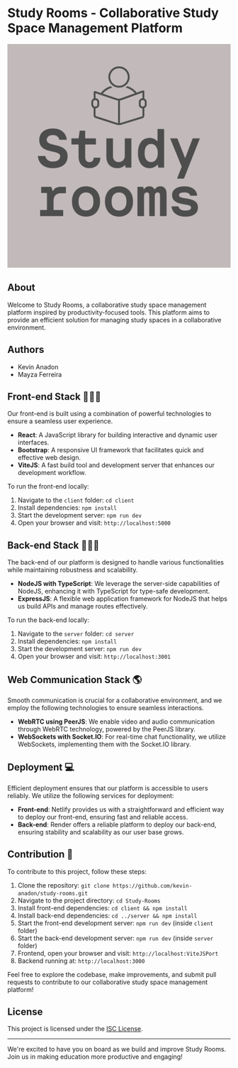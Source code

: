 # Study Rooms - Collaborative Study Space Management Platform

![Study Rooms Logo](https://github.com/kevin-anadon/study-rooms/blob/main/client/src/assets/logo.png)

## About

Welcome to Study Rooms, a collaborative study space management platform inspired by productivity-focused tools. This platform aims to provide an efficient solution for managing study spaces in a collaborative environment.

## Authors

- Kevin Anadon
- Mayza Ferreira

## Front-end Stack 👩🏻‍💻

Our front-end is built using a combination of powerful technologies to ensure a seamless user experience.

- **React**: A JavaScript library for building interactive and dynamic user interfaces.
- **Bootstrap**: A responsive UI framework that facilitates quick and effective web design.
- **ViteJS**: A fast build tool and development server that enhances our development workflow.

To run the front-end locally:

1. Navigate to the `client` folder: `cd client`
2. Install dependencies: `npm install`
3. Start the development server: `npm run dev`
4. Open your browser and visit: `http://localhost:5000`

## Back-end Stack 👨🏽‍💻

The back-end of our platform is designed to handle various functionalities while maintaining robustness and scalability.

- **NodeJS with TypeScript**: We leverage the server-side capabilities of NodeJS, enhancing it with TypeScript for type-safe development.
- **ExpressJS**: A flexible web application framework for NodeJS that helps us build APIs and manage routes effectively.

To run the back-end locally:

1. Navigate to the `server` folder: `cd server`
2. Install dependencies: `npm install`
3. Start the development server: `npm run dev`
4. Open your browser and visit: `http://localhost:3001`

## Web Communication Stack 🌎

Smooth communication is crucial for a collaborative environment, and we employ the following technologies to ensure seamless interactions.

- **WebRTC using PeerJS**: We enable video and audio communication through WebRTC technology, powered by the PeerJS library.
- **WebSockets with Socket.IO**: For real-time chat functionality, we utilize WebSockets, implementing them with the Socket.IO library.

## Deployment 💻

Efficient deployment ensures that our platform is accessible to users reliably. We utilize the following services for deployment:

- **Front-end**: Netlify provides us with a straightforward and efficient way to deploy our front-end, ensuring fast and reliable access.
- **Back-end**: Render offers a reliable platform to deploy our back-end, ensuring stability and scalability as our user base grows.

## Contribution 🤝

To contribute to this project, follow these steps:

1. Clone the repository: `git clone https://github.com/kevin-anadon/study-rooms.git`
2. Navigate to the project directory: `cd Study-Rooms`
3. Install front-end dependencies: `cd client && npm install`
4. Install back-end dependencies: `cd ../server && npm install`
5. Start the front-end development server: `npm run dev` (inside `client` folder)
6. Start the back-end development server: `npm run dev` (inside `server` folder)
7. Frontend, open your browser and visit: `http://localhost:ViteJSPort`
8. Backend running at: `http://localhost:3000`

Feel free to explore the codebase, make improvements, and submit pull requests to contribute to our collaborative study space management platform!

## License

This project is licensed under the [ISC License](https://opensource.org/licenses/ISC).

---

We're excited to have you on board as we build and improve Study Rooms. Join us in making education more productive and engaging!
